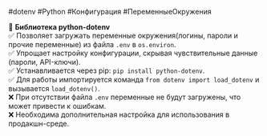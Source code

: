 #dotenv #Python #Конфигурация #ПеременныеОкружения

🔹 **Библиотека python-dotenv**  
✅ Позволяет загружать переменные окружения(логины, пароли и прочие переменные) из файла `.env` в `os.environ`.  
✅ Упрощает настройку конфигурации, скрывая чувствительные данные (пароли, API-ключи).  
✅ Устанавливается через pip: `pip install python-dotenv`.  
✅ Для работы импортируется команда `from dotenv import load_dotenv` и вызывается `load_dotenv()`.  
❌ При отсутствии файла `.env` переменные не будут загружены, что может привести к ошибкам.  
❌ Необходима дополнительная настройка для использования в продакшн-среде.